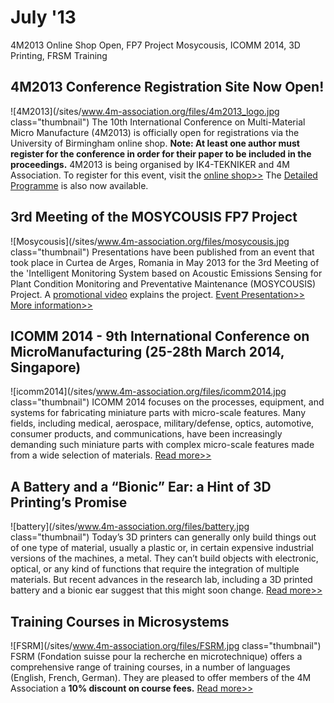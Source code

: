 # July '13

4M2013 Online Shop Open, FP7 Project Mosycousis, ICOMM 2014, 3D Printing, FRSM Training
<!--break-->
## 4M2013 Conference Registration Site Now Open!

![4M2013](/sites/www.4m-association.org/files/4m2013_logo.jpg class="thumbnail")
The 10th International Conference on Multi-Material Micro Manufacture (4M2013) is officially open for registrations via the University of Birmingham online shop. **Note: At least one author must register for the conference in order for their paper to be included in the proceedings.** 4M2013 is being organised by IK4-TEKNIKER and 4M Association. To register for this event, visit the [online shop>>](http://shop.bham.ac.uk/browse/extra_info.asp?compid=1&modid=2&deptid=31&catid=90&prodid=673) 
The [Detailed Programme](http://www.4m-association.org/content/4M2013-Detailed-Programme-Agenda) is also now available.

## 3rd Meeting of the MOSYCOUSIS FP7 Project

![Mosycousis](/sites/www.4m-association.org/files/mosycousis.jpg class="thumbnail")
Presentations have been published from an event that took place in Curtea de Arges, Romania in May 2013 for the 3rd Meeting of the 'Intelligent Monitoring System based on Acoustic Emissions Sensing for Plant Condition Monitoring and Preventative Maintenance (MOSYCOUSIS) Project. A [promotional video](http://www.youtube.com/watch?v=c3wLTDfD1Tc&feature=player_detailpage ) explains the project.
[Event Presentation>>](http://www.4m-association.org/sites/www.4m-association.org/files/Mosycousis_Info.pdf)
[More information>>](http://www.4m-association.org/sites/www.4m-association.org/files/Mosycousis_Photographs.pdf)

## ICOMM 2014 - 9th International Conference on MicroManufacturing (25-28th March 2014, Singapore)

![icomm2014](/sites/www.4m-association.org/files/icomm2014.jpg class="thumbnail")
ICOMM 2014 focuses on the processes, equipment, and systems for fabricating miniature parts with micro-scale features. Many fields, including medical, aerospace, military/defense, optics, automotive, consumer products, and communications, have been increasingly demanding such miniature parts with complex micro-scale features made from a wide selection of materials. [Read more>>](http://icomm2014.northwestern.edu/)

## A Battery and a “Bionic” Ear: a Hint of 3D Printing’s Promise

![battery](/sites/www.4m-association.org/files/battery.jpg class="thumbnail")
Today’s 3D printers can generally only build things out of one type of material, usually a plastic or, in certain expensive industrial versions of the machines, a metal. They can’t build objects with electronic, optical, or any kind of functions that require the integration of multiple materials. But recent advances in the research lab, including a 3D printed battery and a bionic ear suggest that this might soon change. [Read more>>](http://www.technologyreview.com/news/516561/a-battery-and-a-bionic-ear-a-hint-of-3-d-printings-promise/)

## Training Courses in Microsystems

![FSRM](/sites/www.4m-association.org/files/FSRM.jpg class="thumbnail")
FSRM (Fondation suisse pour la recherche en microtechnique) offers a comprehensive range of training courses, in a number of languages (English, French, German). They are pleased to offer members of the 4M Association a **10% discount on course fees.** [Read more>>](/content/fsrm-training-courses)